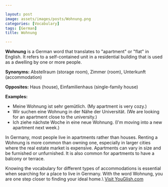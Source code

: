 ```yaml
---

layout: post
image: assets/images/posts/Wohnung.png
categories: [Vocabulary]
tags: [German]
title: Wohnung

---
```


**Wohnung** is a German word that translates to "apartment" or "flat" in English. It refers to a self-contained unit in a residential building that is used as a dwelling by one or more people.

**Synonyms:** Abstellraum (storage room), Zimmer (room), Unterkunft (accommodation)

**Opposites:** Haus (house), Einfamilienhaus (single-family house)

**Examples:**

- Meine Wohnung ist sehr gemütlich. (My apartment is very cozy.)
- Wir suchen eine Wohnung in der Nähe der Universität. (We are looking for an apartment close to the university.)
- Ich ziehe nächste Woche in eine neue Wohnung. (I'm moving into a new apartment next week.)

In Germany, most people live in apartments rather than houses. Renting a Wohnung is more common than owning one, especially in larger cities where the real estate market is expensive. Apartments can vary in size and be furnished or unfurnished. It is also common for apartments to have a balcony or terrace.

Knowing the vocabulary for different types of accommodations is essential when searching for a place to live in Germany. With the word Wohnung, you are one step closer to finding your ideal home.\ <a id="yg-widget-0" class="youglish-widget" data-query="Wohnung" data-lang="german" data-components="8412" data-auto-start="0" data-bkg-color="theme_light" data-title="How%20to%20pronounce%20Wohnung%20in%20German"  rel="nofollow" href="https://youglish.com">Visit YouGlish.com</a><script async src="https://youglish.com/public/emb/widget.js" charset="utf-8"></script>